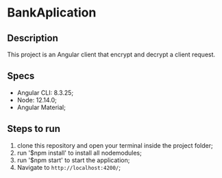 # BankAplication

## Description
This project is an Angular client that encrypt and decrypt a client request.

## Specs 
* Angular CLI: 8.3.25;
* Node: 12.14.0;
* Angular Material;

## Steps to run
1. clone this repository and open your terminal inside the project folder;
2. run '$npm install' to install all nodemodules;
3. run '$npm start' to start the application;
4. Navigate to `http://localhost:4200/`;
